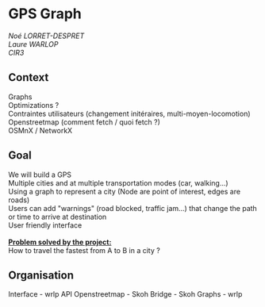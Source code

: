 # GPS Graph
*Noé LORRET-DESPRET*<br>
*Laure WARLOP*<br>
*CIR3*<br>

## Context
Graphs<br>
Optimizations ?<br>
Contraintes utilisateurs (changement initéraires, multi-moyen-locomotion)<br>
Openstreetmap (comment fetch / quoi fetch ?)<br>
OSMnX / NetworkX<br>

## Goal
We will build a GPS<br>
Multiple cities and at multiple transportation modes (car, walking...)<br>
Using a graph to represent a city (Node are point of interest, edges are roads)<br>
Users can add "warnings" (road blocked, traffic jam...) that change the path or time to arrive at destination<br>
User friendly interface<br>
<br>
**<u>Problem solved by the project:</u>**<br>
How to travel the fastest from A to B in a city ?<br>


## Organisation
Interface - wrlp
API Openstreetmap - Skoh 
Bridge - Skoh
Graphs - wrlp
